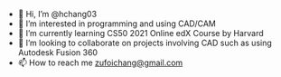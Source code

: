 - 👋 Hi, I’m @hchang03
- 👀 I’m interested in programming and using CAD/CAM
- 🌱 I’m currently learning CS50 2021 Online edX Course by Harvard
- 💞️ I’m looking to collaborate on projects involving CAD such as using Autodesk Fusion 360 
- 📫 How to reach me zufoichang@gmail.com

<!---
hchang03/hchang03 is a ✨ special ✨ repository because its `README.md` (this file) appears on your GitHub profile.
You can click the Preview link to take a look at your changes.
--->
